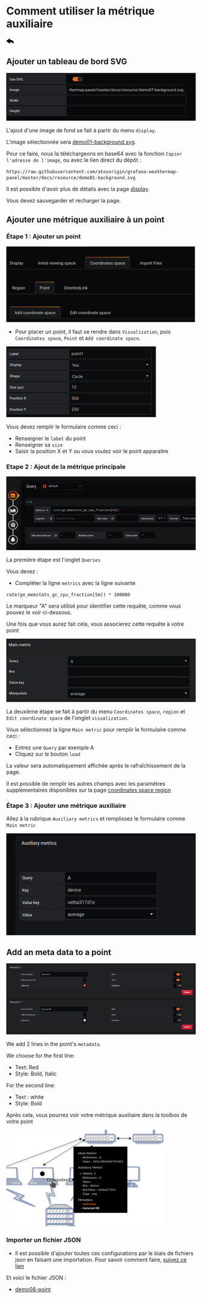 # Comment utiliser la métrique auxiliaire

[![](../../screenshots/other/Go-back.png)](README.md)

## Ajouter un tableau de bord SVG

![étape 01](../../screenshots/demo/tutorial07/background.jpg)

L'ajout d'une image de fond se fait à partir du menu `display`.

L'image sélectionnée sera [demo01-background.svg](../../resource/demo01-background.svg).

Pour ce faire, nous la téléchargeons en base64 avec la fonction `Copier l'adresse de l'image`, ou avec le lien direct du dépôt :

```
https://raw.githubusercontent.com/atosorigin/grafana-weathermap-panel/master/docs/resource/demo01-background.svg
```

Il est possible d'avoir plus de détails avec la page [display](../editor/display.md).

Vous devez sauvegarder et recharger la page.

## Ajouter une métrique auxiliaire à un point

### Étape 1 : Ajouter un point

![step 09](../../screenshots/demo/tutorial01/add-coordinate.png)

- Pour placer un point, il faut se rendre dans `Visualization`, puis `Coordinates space`, `Point` et `Add coordinate space`.

![step 09](../../screenshots/demo/tutorial01/point1.png)

Vous devez remplir le formulaire comme ceci :

- Renseigner le `label` du point
- Renseigner sa `size`
- Saisir la position X et Y ou vous voulez voir le point apparaitre

### Etape 2 : Ajout de la métrique principale

![étape 05](../../screenshots/demo/tutorial01/step05.jpg)

La première étape est l'onglet `Queries`

Vous devez :

- Compléter la ligne `metrics` avec la ligne suivante

```
rate(go_memstats_gc_cpu_fraction[5m]) * 100000
```

Le marqueur "A" sera utilisé pour identifier cette requête, comme vous pouvez le voir ci-dessous.

Une fois que vous aurez fait cela, vous associerez cette requête à votre point

![step 06](../../screenshots/demo/tutorial01/step06.jpg)

La deuxième étape se fait à partir du menu `Coordinates space`, `region` et `Edit coordinate space` de l'onglet `visualization`.

Vous sélectionnez la ligne `Main metric` pour remplir le formulaire comme ceci :

- Entrez une `Query` par exemple A
- Cliquez sur le bouton `load`

La valeur sera automatiquement affichée après le rafraîchissement de la page.

Il est possible de remplir les autres champs avec les paramètres supplémentaires disponibles sur la page [coordinates space region](../editor/coordinates-space-region.md)

### Étape 3 : Ajouter une métrique auxiliaire

Allez à la rubrique `Auxiliary metrics` et remplissez le formulaire comme `Main metric`

![auxiliere](../../screenshots/demo/tutorial08/auxiliere.png)

## Add an meta data to a point

![](../../screenshots/demo/tutorial08/metadata.png)

We add 2 lines in the point's `metadata`.


We choose for the first line:

  - Text: Red
  - Style: Bold, Italic

For the second line:

 - Text : white
 - Style: Bold


Après cela, vous pourrez voir votre métrique auxiliaire dans la toolbox de votre point

![auxiliere](../../screenshots/demo/tutorial08/toolbox.png)

### Importer un fichier JSON

- Il est possible d'ajouter toutes ces configurations par le biais de fichiers json en faisant une importation. Pour savoir comment faire, [suivez ce lien](../editor/import.md)

Et voici le fichier JSON :

- [demo08-point](../../resource/demo08-point.json)
